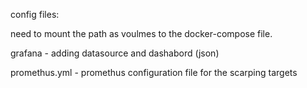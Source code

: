 config files:

need to mount the path as voulmes to the docker-compose file.

grafana - adding datasource and dashabord (json)

promethus.yml - promethus configuration file for the scarping targets
